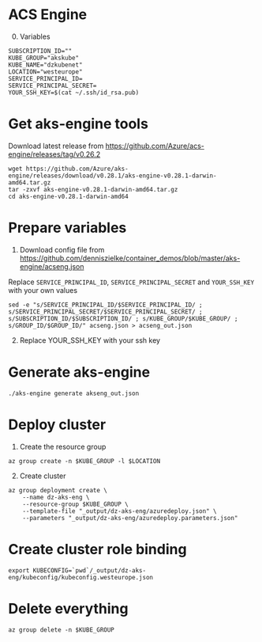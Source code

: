 # ACS Engine

0. Variables
```
SUBSCRIPTION_ID=""
KUBE_GROUP="akskube"
KUBE_NAME="dzkubenet"
LOCATION="westeurope"
SERVICE_PRINCIPAL_ID=
SERVICE_PRINCIPAL_SECRET=
YOUR_SSH_KEY=$(cat ~/.ssh/id_rsa.pub)
```

# Get aks-engine tools

Download latest release from https://github.com/Azure/acs-engine/releases/tag/v0.26.2

```
wget https://github.com/Azure/aks-engine/releases/download/v0.28.1/aks-engine-v0.28.1-darwin-amd64.tar.gz
tar -zxvf aks-engine-v0.28.1-darwin-amd64.tar.gz
cd aks-engine-v0.28.1-darwin-amd64
```

# Prepare variables

1. Download config file from https://github.com/denniszielke/container_demos/blob/master/aks-engine/acseng.json

Replace `SERVICE_PRINCIPAL_ID`, `SERVICE_PRINCIPAL_SECRET` and `YOUR_SSH_KEY` with your own values

```
sed -e "s/SERVICE_PRINCIPAL_ID/$SERVICE_PRINCIPAL_ID/ ; s/SERVICE_PRINCIPAL_SECRET/$SERVICE_PRINCIPAL_SECRET/ ; s/SUBSCRIPTION_ID/$SUBSCRIPTION_ID/ ; s/KUBE_GROUP/$KUBE_GROUP/ ; s/GROUP_ID/$GROUP_ID/" acseng.json > acseng_out.json
```

2. Replace YOUR_SSH_KEY with your ssh key

# Generate aks-engine

```
./aks-engine generate akseng_out.json
```

# Deploy cluster

1. Create the resource group
```
az group create -n $KUBE_GROUP -l $LOCATION
```

2. Create cluster
```
az group deployment create \
    --name dz-aks-eng \
    --resource-group $KUBE_GROUP \
    --template-file "_output/dz-aks-eng/azuredeploy.json" \
    --parameters "_output/dz-aks-eng/azuredeploy.parameters.json"
```

# Create cluster role binding

```
export KUBECONFIG=`pwd`/_output/dz-aks-eng/kubeconfig/kubeconfig.westeurope.json
```

# Delete everything
```
az group delete -n $KUBE_GROUP
```